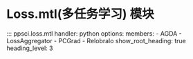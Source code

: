 # Loss.mtl(多任务学习) 模块

::: ppsci.loss.mtl
    handler: python
    options:
      members:
        - AGDA
        - LossAggregator
        - PCGrad
        - Relobralo
      show_root_heading: true
      heading_level: 3
